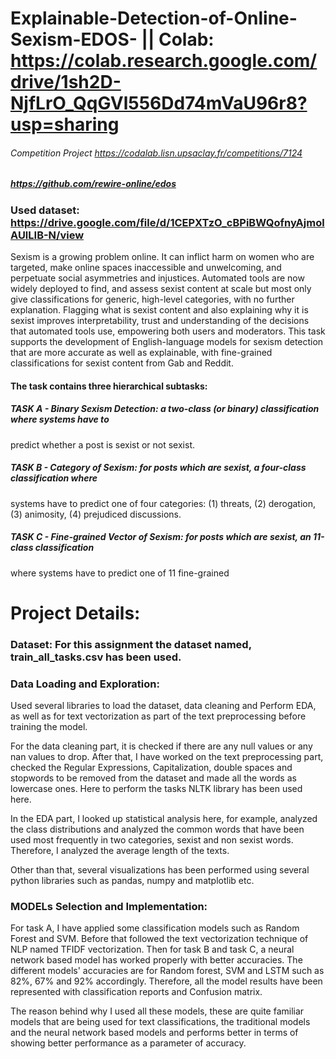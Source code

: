 # Explainable-Detection-of-Online-Sexism-EDOS- || Colab: https://colab.research.google.com/drive/1sh2D-NjfLrO_QqGVl556Dd74mVaU96r8?usp=sharing 
###### Competition Project  https://codalab.lisn.upsaclay.fr/competitions/7124 
##### https://github.com/rewire-online/edos

### Used dataset: https://drive.google.com/file/d/1CEPXTzO_cBPiBWQofnyAjmolAUlLIB-N/view 
Sexism is a growing problem online. It can inflict harm on women who are targeted, make online
spaces inaccessible and unwelcoming, and perpetuate social asymmetries and injustices.
Automated tools are now widely deployed to find, and assess sexist content at scale but most
only give classifications for generic, high-level categories, with no further explanation. Flagging
what is sexist content and also explaining why it is sexist improves interpretability, trust and
understanding of the decisions that automated tools use, empowering both users and
moderators.
This task supports the development of English-language models for sexism detection that are
more accurate as well as explainable, with fine-grained classifications for sexist content from
Gab and Reddit.

#### The task contains three hierarchical subtasks:
##### TASK A - Binary Sexism Detection: a two-class (or binary) classification where systems have to
predict whether a post is sexist or not sexist.
##### TASK B - Category of Sexism: for posts which are sexist, a four-class classification where
systems have to predict one of four categories: (1) threats, (2) derogation, (3) animosity, (4)
prejudiced discussions.
##### TASK C - Fine-grained Vector of Sexism: for posts which are sexist, an 11-class classification
where systems have to predict one of 11 fine-grained


# Project Details: 

### Dataset: For this assignment the dataset named, train_all_tasks.csv has been used. 

### Data Loading and Exploration: 

Used several libraries to load the dataset, data cleaning and Perform EDA, as well as for text vectorization as part of the text preprocessing before training the model.

For the data cleaning part, it is checked if there are any null values or any nan values to drop. After that, I have worked on the text preprocessing part, checked the Regular Expressions, Capitalization, double spaces and stopwords to be removed from the dataset and made all the words as lowercase ones. Here to perform the tasks NLTK library has been used here. 

In the EDA part, I looked up statistical analysis here, for example, analyzed the class distributions and analyzed the common words that have been used most frequently in two categories, sexist and non sexist words. Therefore, I analyzed the average length of the texts. 

Other than that, several visualizations has been performed using several python libraries such  as pandas, numpy and matplotlib etc. 

### MODELs Selection and Implementation: 

For task A, I have applied some classification models such as Random Forest and SVM. Before that followed the text vectorization technique of NLP named TFIDF vectorization. Then for task B and task C, a neural network based model has worked properly with better accuracies. The different models' accuracies are for Random forest, SVM and LSTM such as 82%, 67% and 92% accordingly. Therefore, all the model results have been represented with classification reports and Confusion matrix. 

The reason behind why I used all these models, these are quite familiar models that are being used for text classifications, the traditional models and the neural network based models and performs better in terms of showing better performance as a parameter of accuracy. 



